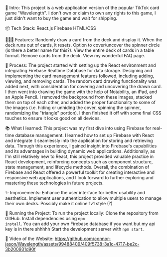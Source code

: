 🌊 Intro:
This project is a web application version of the popular TikTok card game "Wavelength". I don't own or claim to own any rights to this game, I just didn't want to buy the game and wait for shipping.

📦 Tech Stack:
React.js
Firebase
HTML/CSS

👩🏽‍🍳 Features:
Randomly draw a card from the deck and display it.
When the deck runs out of cards, it resets.
Option to cover/uncover the spinner circle (is there a better name for this?).
View the entire deck of cards in a table format.
Remove cards from the deck.
View my wonderful FAQ page.

💭 Process:
The project started with setting up the React environment and integrating Firebase Realtime Database for data storage. Designing and implementing the card management features followed, including adding, viewing, and removing cards. The random card drawing functionality was added next, with consideration for covering and uncovering the drawn card. I then went into drawing the game with the help of Notability, an iPad, and an Apple Pencil. I removed the background from these images, stacked them on top of each other, and added the proper functionality to some of the images (i.e. hiding or unhiding the cover, spinning the spinner, randomizing the "triangle" portion). I then finished it off with some final CSS touches to ensure it looks good on all devices.

📚 What I learned:
This project was my first dive into using Firebase for real-time database management. I learned how to set up Firebase with React and integrate it seamlessly into the application for storing and retrieving data. Through this experience, I gained insight into Firebase's capabilities and its advantages in building dynamic web applications. Additionally, as I'm still relatively new to React, this project provided valuable practice in React development, reinforcing concepts such as component structure, state management, and lifecycle methods. Overall, the combination of Firebase and React offered a powerful toolkit for creating interactive and responsive web applications, and I look forward to further exploring and mastering these technologies in future projects.

✨ Improvements:
Enhance the user interface for better usability and aesthetics.
Implement user authentication to allow multiple users to manage their own decks.
Possibly make it online 1v1 style (?)

🚦 Running the Project:
To run the project locally:
Clone the repository from GitHub.
Install dependencies using <code>npm install</code>.
You can add your own Firebase database if you want but my api key is in there shhhhh
Start the development server with <code>npm start</code>.

📸 Video of the Website:
https://github.com/connor-jason/Wavelength/assets/99488409/409f5738-3a1c-4717-be2c-3b200931d90f

